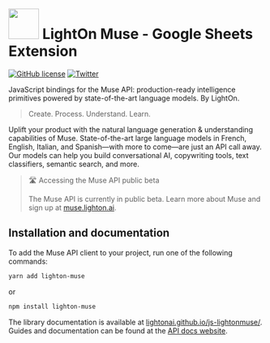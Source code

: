 # <img src="https://muse.lighton.ai/img/logo.ed57408e.png" width="60" /> LightOn Muse - Google Sheets Extension

[![GitHub license](https://img.shields.io/badge/license-MIT-blue.svg)](LICENSE) [![Twitter](https://img.shields.io/twitter/follow/LightOnIO?style=social)](https://twitter.com/LightOnIO)

JavaScript bindings for the Muse API: production-ready intelligence primitives powered by state-of-the-art language models. By LightOn.

> Create. Process. Understand. Learn.

Uplift your product with the natural language generation & understanding capabilities of Muse. State-of-the-art large language models in French, English, Italian, and Spanish—with more to come—are just an API call away. Our models can help you build conversational AI, copywriting tools, text classifiers, semantic search, and more.

> 🛣️ Accessing the Muse API public beta
>
> The Muse API is currently in public beta. Learn more about Muse and sign up at [muse.lighton.ai](https://muse.lighton.ai/).

## Installation and documentation

To add the Muse API client to your project, run one of the following commands:

```bash
yarn add lighton-muse
```

or

```bash
npm install lighton-muse
```

The library documentation is available at [lightonai.github.io/js-lightonmuse/](https://lightonai.github.io/js-lightonmuse/).
Guides and documentation can be found at the [API docs website](https://muse-docs.lighton.ai).
